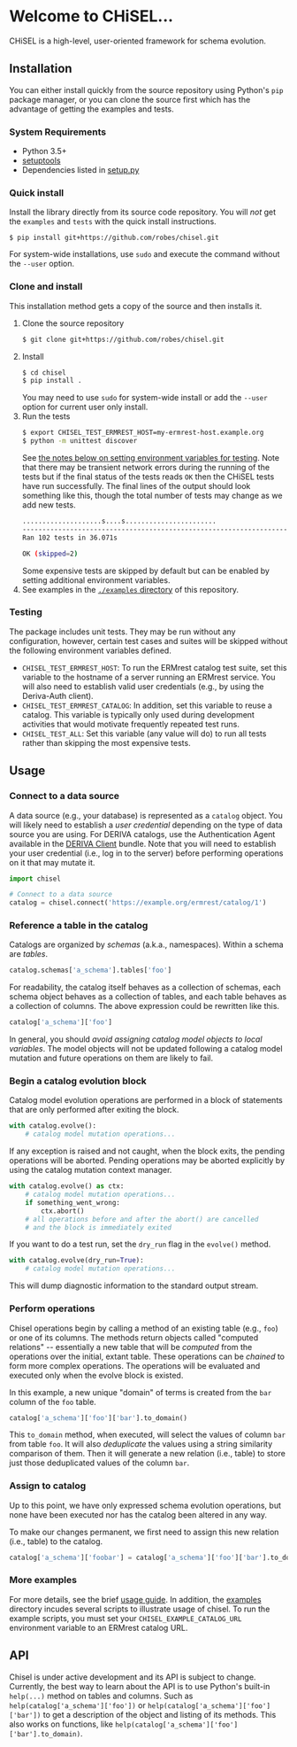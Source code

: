 # Welcome to CHiSEL...

CHiSEL is a high-level, user-oriented framework for schema evolution.

## Installation

You can either install quickly from the source repository using Python's `pip`
package manager, or you can clone the source first which has the advantage of 
getting the examples and tests.

### System Requirements

- Python 3.5+
- [setuptools](https://pypi.org/project/setuptools/)
- Dependencies listed in [setup.py](./setup.py)

### Quick install

Install the library directly from its source code repository. You will 
_not_ get the `examples` and `tests` with the quick install instructions.

```
$ pip install git+https://github.com/robes/chisel.git
```

For system-wide installations, use `sudo` and execute the command without the 
`--user` option.

### Clone and install

This installation method gets a copy of the source and then installs it.

1. Clone the source repository
    ```sh
    $ git clone git+https://github.com/robes/chisel.git
    ```
2. Install
    ```sh
    $ cd chisel
    $ pip install .
    ```
    You may need to use `sudo` for system-wide install or add the `--user` option 
    for current user only install.
3. Run the tests
    ```sh
    $ export CHISEL_TEST_ERMREST_HOST=my-ermrest-host.example.org
    $ python -m unittest discover
    ```
    See [the notes below on setting environment variables for testing](#testing). 
    Note that there may be transient network errors during the running of the tests 
    but if the final status of the tests reads `OK` then the CHiSEL tests have run 
    successfully. The final lines of the output should look something like this, though 
    the total number of tests may change as we add new tests.
    ```sh
    ....................s....s.......................
    ----------------------------------------------------------------------
    Ran 102 tests in 36.071s
    
    OK (skipped=2)
    ```
    Some expensive tests are skipped by default but can be enabled by setting 
    additional environment variables.
4. See examples in the [`./examples` directory](./examples) of this repository.

### Testing

The package includes unit tests. They may be run without any configuration, 
however, certain test cases and suites will be skipped without the following
environment variables defined.

* `CHISEL_TEST_ERMREST_HOST`:
  To run the ERMrest catalog test suite, set this variable to the hostname of
  a server running an ERMrest service. You will also need to establish valid
  user credentials (e.g., by using the Deriva-Auth client).
* `CHISEL_TEST_ERMREST_CATALOG`:
  In addition, set this variable to reuse a catalog. This variable is typically
  only used during development activities that would motivate frequently
  repeated test runs.
* `CHISEL_TEST_ALL`:
  Set this variable (any value will do) to run all tests rather than skipping the
  most expensive tests.


## Usage

### Connect to a data source

A data source (e.g., your database) is represented as a `catalog` object.
You will likely need to establish a _user credential_ depending on the type of
data source you are using. For DERIVA catalogs, use the Authentication Agent
available in the [DERIVA Client](https://github.com/informatics-isi-edu/deriva-client) 
bundle. Note that you will need to establish your user credential (i.e., 
log in to the server) before performing operations on it that may mutate it.

```python
import chisel

# Connect to a data source
catalog = chisel.connect('https://example.org/ermrest/catalog/1')
```

### Reference a table in the catalog

Catalogs are organized by _schemas_ (a.k.a., namespaces). Within a schema are 
_tables_.

```python
catalog.schemas['a_schema'].tables['foo']
```

For readability, the catalog itself behaves as a collection of schemas, each 
schema object behaves as a collection of tables, and each table behaves as a
 collection of columns. The above expression could be rewritten like this.

```python
catalog['a_schema']['foo']
```

In general, you should _avoid assigning catalog model objects to local
variables_. The model objects will not be updated following a catalog model 
mutation and future operations on them are likely to fail.

### Begin a catalog evolution block

Catalog model evolution operations are performed in a block of statements that
are only performed after exiting the block.

```python
with catalog.evolve():
    # catalog model mutation operations...
```

If any exception is raised and not caught, when the block exits, the pending 
operations will be aborted. Pending operations may be aborted explicitly by 
using the catalog mutation context manager.

```python
with catalog.evolve() as ctx:
    # catalog model mutation operations...
    if something_went_wrong:
        ctx.abort()
    # all operations before and after the abort() are cancelled
    # and the block is immediately exited
```

If you want to do a test run, set the `dry_run` flag in the `evolve()` method.

```python
with catalog.evolve(dry_run=True):
    # catalog model mutation operations...
```

This will dump diagnostic information to the standard output stream.

### Perform operations

Chisel operations begin by calling a method of an existing table (e.g., `foo`)
or one of its columns. The methods return objects called "computed relations" 
-- essentially a new table that will be _computed_ from the operations over 
the initial, extant table. These operations can be _chained_ to form more 
complex operations. The operations will be evaluated and executed only when 
the evolve block is existed.

In this example, a new unique "domain" of terms is created from the `bar`
column of the `foo` table.

```python
catalog['a_schema']['foo']['bar'].to_domain()
```

This `to_domain` method, when executed, will select the values of 
column `bar` from table `foo`. It will also _deduplicate_ the values using a 
string similarity comparison of them. Then it will generate a new relation
(i.e., table) to store just those deduplicated values of the column `bar`.

### Assign to catalog

Up to this point, we have only expressed schema evolution operations, but none
have been executed nor has the catalog been altered in any way.

To make our changes permanent, we first need to assign this new relation 
(i.e., table) to the catalog.

```python
catalog['a_schema']['foobar'] = catalog['a_schema']['foo']['bar'].to_domain()
```

### More examples

For more details, see the brief [usage guide](./docs/usage.md). In addition, 
the [examples](./examples) directory incudes several scripts to illustrate
usage of chisel. To run the example scripts, you must set your 
`CHISEL_EXAMPLE_CATALOG_URL` environment variable to an ERMrest catalog URL.

## API

Chisel is under active development and its API is subject to change. Currently,
the best way to learn about the API is to use Python's built-in `help(...)` 
method on tables and columns. Such as `help(catalog['a_schema']['foo'])` or 
`help(catalog['a_schema']['foo']['bar'])` to get a description of the object 
and listing of its methods. This also works on functions, like 
`help(catalog['a_schema']['foo']['bar'].to_domain)`.
